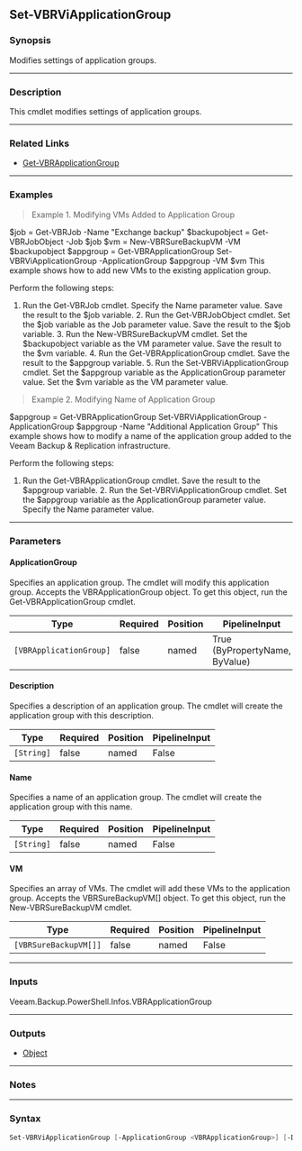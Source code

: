 Set-VBRViApplicationGroup
-------------------------

### Synopsis
Modifies settings of application groups.

---

### Description

This cmdlet modifies settings of application groups.

---

### Related Links
* [Get-VBRApplicationGroup](Get-VBRApplicationGroup)

---

### Examples
> Example 1. Modifying VMs Added to Application Group

$job = Get-VBRJob -Name "Exchange backup"
$backupobject = Get-VBRJobObject -Job $job
$vm = New-VBRSureBackupVM -VM $backupobject
$appgroup = Get-VBRApplicationGroup
Set-VBRViApplicationGroup -ApplicationGroup $appgroup -VM $vm
This example shows how to add new VMs to the existing application group.

Perform the following steps:

1. Run the Get-VBRJob cmdlet. Specify the Name parameter value. Save the result to the $job variable.   2. Run the Get-VBRJobObject cmdlet. Set the $job variable as the Job parameter value. Save the result to the $job variable.   3. Run the New-VBRSureBackupVM cmdlet. Set the $backupobject variable as the VM parameter value. Save the result to the $vm variable.    4. Run the Get-VBRApplicationGroup cmdlet. Save the result to the $appgroup variable.   5. Run the Set-VBRViApplicationGroup cmdlet. Set the $appgroup variable as the ApplicationGroup parameter value. Set the $vm variable as the VM parameter value.
> Example 2. Modifying Name of Application Group

$appgroup = Get-VBRApplicationGroup
Set-VBRViApplicationGroup -ApplicationGroup $appgroup -Name "Additional Application Group"
This example shows how to modify a name of the application group added to the Veeam Backup & Replication infrastructure.

Perform the following steps:

1. Run the Get-VBRApplicationGroup cmdlet. Save the result to the $appgroup variable.   2. Run the Set-VBRViApplicationGroup cmdlet. Set the $appgroup variable as the ApplicationGroup parameter value. Specify the Name parameter value.

---

### Parameters
#### **ApplicationGroup**
Specifies an application group. The cmdlet will modify this application group. Accepts the VBRApplicationGroup object. To get this object, run the Get-VBRApplicationGroup cmdlet.

|Type                   |Required|Position|PipelineInput                 |
|-----------------------|--------|--------|------------------------------|
|`[VBRApplicationGroup]`|false   |named   |True (ByPropertyName, ByValue)|

#### **Description**
Specifies a description of an application group. The cmdlet will create the application group with this description.

|Type      |Required|Position|PipelineInput|
|----------|--------|--------|-------------|
|`[String]`|false   |named   |False        |

#### **Name**
Specifies a name of an application group. The cmdlet will create the application group with this name.

|Type      |Required|Position|PipelineInput|
|----------|--------|--------|-------------|
|`[String]`|false   |named   |False        |

#### **VM**
Specifies an array of VMs. The cmdlet will add these VMs to the application group. Accepts the VBRSureBackupVM[] object. To get this object, run the New-VBRSureBackupVM cmdlet.

|Type                 |Required|Position|PipelineInput|
|---------------------|--------|--------|-------------|
|`[VBRSureBackupVM[]]`|false   |named   |False        |

---

### Inputs
Veeam.Backup.PowerShell.Infos.VBRApplicationGroup

---

### Outputs
* [Object](https://learn.microsoft.com/en-us/dotnet/api/System.Object)

---

### Notes

---

### Syntax
```PowerShell
Set-VBRViApplicationGroup [-ApplicationGroup <VBRApplicationGroup>] [-Description <String>] [-Name <String>] [-VM <VBRSureBackupVM[]>] [<CommonParameters>]
```
